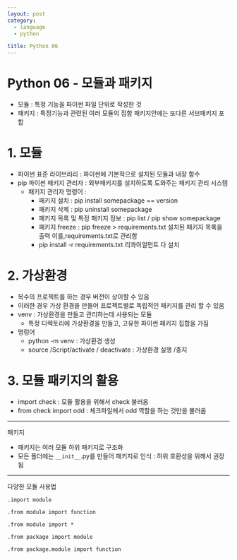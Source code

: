 ```yaml
---
layout: post
category: 
  - language
  - python

title: Python 06
---
```




# Python 06 - 모듈과 패키지

- 모듈 : 특정 기능을 파이썬 파일 단위로 작성한 것
- 패키지 : 특정기능과 관련된 여러 모듈의 집합 패키지안에는 또다른 서브패키지 포함

# 1. 모듈

- 파이썬 표준 라이브러리 : 파이썬에 기본적으로 설치된 모듈과 내장 함수
- pip 파이썬 패키지 관리자 : 외부패키지를 설치하도록 도와주는 패키지 관리 시스템
  - 패키지 관리자 명령어 : 
    - 패키지 설치 : pip install somepackage == version
    - 패키지 삭제 : pip uninstall somepackage
    - 패키지 목록 및 특정 패키지 정보 : pip list / pip show somepackage
    - 패키지 freeze : pip freeze > requirements.txt 설치된 패키지 목록을 출력 이를,requirements.txt로 관리함
    - pip install -r requirements.txt 리콰이얼먼트 다 설치

# 2. 가상환경

- 복수의 프로젝트를 하는 경우 버전이 상이할 수 있음
- 이러한 경우 가상 환경을 만들어 프로젝트별로 독립적인 패키지를 관리 할 수 있음
- venv : 가상환경을 만들고 관리하는데 사용되는 모듈
  - 특정 디렉토리에 가상환경을 만들고, 고유한 파이썬 패키지 집합을 가짐
- 명렁어
  - python -m venv : 가상환경 생성
  - source <venv>/Script/activate / deactivate : 가상환경 실행 /중지

# 3. 모듈 패키지의 활용

- import check : 모듈 활용을 위해서 check 불러옴
- from check import odd : 체크파일에서 odd 역할을 하는 것만을 불러옴

---

패키지

- 패키지는 여러 모듈 하위 패키지로 구조화
- 모든 폴더에는 `__init__`.py를 만들어 패키지로 인식 : 하위 호환성을 위해서 권장됨

---

다양한 모듈 사용법

```
.import module

.from module import function

.from module import *

.from package import module

.from package.module import function
```



